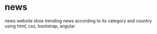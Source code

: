 # news
news website shoe trending news according to its category and country using html, css, bootstrap, angular
